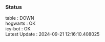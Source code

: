 ### Status


table : DOWN  
hogwarts : OK  
icy-bot : OK  
Latest Update : 2024-09-21 12:16:10.408025
